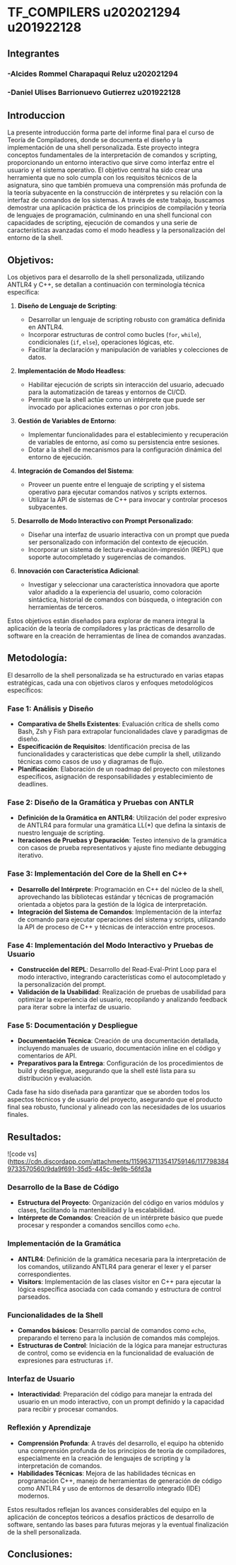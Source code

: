 # TF_COMPILERS u202021294 u201922128

## Integrantes
### -Alcides Rommel Charapaqui Reluz u202021294
### -Daniel Ulises Barrionuevo Gutierrez u201922128
## Introduccion 
La presente introducción forma parte del informe final para el curso de Teoría de Compiladores, donde se documenta el diseño y la implementación de una shell personalizada. Este proyecto integra conceptos fundamentales de la interpretación de comandos y scripting, proporcionando un entorno interactivo que sirve como interfaz entre el usuario y el sistema operativo. El objetivo central ha sido crear una herramienta que no solo cumpla con los requisitos técnicos de la asignatura, sino que también promueva una comprensión más profunda de la teoría subyacente en la construcción de intérpretes y su relación con la interfaz de comandos de los sistemas. A través de este trabajo, buscamos demostrar una aplicación práctica de los principios de compilación y teoría de lenguajes de programación, culminando en una shell funcional con capacidades de scripting, ejecución de comandos y una serie de características avanzadas como el modo headless y la personalización del entorno de la shell.

## Objetivos:

Los objetivos para el desarrollo de la shell personalizada, utilizando ANTLR4 y C++, se detallan a continuación con terminología técnica específica:

1. **Diseño de Lenguaje de Scripting**:
   - Desarrollar un lenguaje de scripting robusto con gramática definida en ANTLR4.
   - Incorporar estructuras de control como bucles (`for`, `while`), condicionales (`if`, `else`), operaciones lógicas, etc.
   - Facilitar la declaración y manipulación de variables y colecciones de datos.

2. **Implementación de Modo Headless**:
   - Habilitar ejecución de scripts sin interacción del usuario, adecuado para la automatización de tareas y entornos de CI/CD.
   - Permitir que la shell actúe como un intérprete que puede ser invocado por aplicaciones externas o por cron jobs.

3. **Gestión de Variables de Entorno**:
   - Implementar funcionalidades para el establecimiento y recuperación de variables de entorno, así como su persistencia entre sesiones.
   - Dotar a la shell de mecanismos para la configuración dinámica del entorno de ejecución.

4. **Integración de Comandos del Sistema**:
   - Proveer un puente entre el lenguaje de scripting y el sistema operativo para ejecutar comandos nativos y scripts externos.
   - Utilizar la API de sistemas de C++ para invocar y controlar procesos subyacentes.

5. **Desarrollo de Modo Interactivo con Prompt Personalizado**:
   - Diseñar una interfaz de usuario interactiva con un prompt que pueda ser personalizado con información del contexto de ejecución.
   - Incorporar un sistema de lectura-evaluación-impresión (REPL) que soporte autocompletado y sugerencias de comandos.

6. **Innovación con Característica Adicional**:
   - Investigar y seleccionar una característica innovadora que aporte valor añadido a la experiencia del usuario, como coloración sintáctica, historial de comandos con búsqueda, o integración con herramientas de terceros.

Estos objetivos están diseñados para explorar de manera integral la aplicación de la teoría de compiladores y las prácticas de desarrollo de software en la creación de herramientas de línea de comandos avanzadas.

## Metodología:

El desarrollo de la shell personalizada se ha estructurado en varias etapas estratégicas, cada una con objetivos claros y enfoques metodológicos específicos:

### Fase 1: Análisis y Diseño
- **Comparativa de Shells Existentes**: Evaluación crítica de shells como Bash, Zsh y Fish para extrapolar funcionalidades clave y paradigmas de diseño.
- **Especificación de Requisitos**: Identificación precisa de las funcionalidades y caracteristicas que debe cumplir la shell, utilizando técnicas como casos de uso y diagramas de flujo.
- **Planificación**: Elaboración de un roadmap del proyecto con milestones específicos, asignación de responsabilidades y establecimiento de deadlines.

### Fase 2: Diseño de la Gramática y Pruebas con ANTLR
- **Definición de la Gramática en ANTLR4**: Utilización del poder expresivo de ANTLR4 para formular una gramática LL(*) que defina la sintaxis de nuestro lenguaje de scripting.
- **Iteraciones de Pruebas y Depuración**: Testeo intensivo de la gramática con casos de prueba representativos y ajuste fino mediante debugging iterativo.

### Fase 3: Implementación del Core de la Shell en C++
- **Desarrollo del Intérprete**: Programación en C++ del núcleo de la shell, aprovechando las bibliotecas estándar y técnicas de programación orientada a objetos para la gestión de la lógica de interpretación.
- **Integración del Sistema de Comandos**: Implementación de la interfaz de comando para ejecutar operaciones del sistema y scripts, utilizando la API de proceso de C++ y técnicas de interacción entre procesos.

### Fase 4: Implementación del Modo Interactivo y Pruebas de Usuario
- **Construcción del REPL**: Desarrollo del Read-Eval-Print Loop para el modo interactivo, integrando características como el autocompletado y la personalización del prompt.
- **Validación de la Usabilidad**: Realización de pruebas de usabilidad para optimizar la experiencia del usuario, recopilando y analizando feedback para iterar sobre la interfaz de usuario.

### Fase 5: Documentación y Despliegue
- **Documentación Técnica**: Creación de una documentación detallada, incluyendo manuales de usuario, documentación inline en el código y comentarios de API.
- **Preparativos para la Entrega**: Configuración de los procedimientos de build y despliegue, asegurando que la shell esté lista para su distribución y evaluación.

Cada fase ha sido diseñada para garantizar que se aborden todos los aspectos técnicos y de usuario del proyecto, asegurando que el producto final sea robusto, funcional y alineado con las necesidades de los usuarios finales.

## Resultados:

![code vs](https://cdn.discordapp.com/attachments/1159637113541759146/1177983849733570560/9da9f691-35d5-445c-9e9b-56fd3a

### Desarrollo de la Base de Código
- **Estructura del Proyecto**: Organización del código en varios módulos y clases, facilitando la mantenibilidad y la escalabilidad.
- **Intérprete de Comandos**: Creación de un intérprete básico que puede procesar y responder a comandos sencillos como `echo`.

### Implementación de la Gramática
- **ANTLR4**: Definición de la gramática necesaria para la interpretación de los comandos, utilizando ANTLR4 para generar el lexer y el parser correspondientes.
- **Visitors**: Implementación de las clases visitor en C++ para ejecutar la lógica específica asociada con cada comando y estructura de control parseados.

### Funcionalidades de la Shell
- **Comandos básicos**: Desarrollo parcial de comandos como `echo`, preparando el terreno para la inclusión de comandos más complejos.
- **Estructuras de Control**: Iniciación de la lógica para manejar estructuras de control, como se evidencia en la funcionalidad de evaluación de expresiones para estructuras `if`.

### Interfaz de Usuario
- **Interactividad**: Preparación del código para manejar la entrada del usuario en un modo interactivo, con un prompt definido y la capacidad para recibir y procesar comandos.

### Reflexión y Aprendizaje
- **Comprensión Profunda**: A través del desarrollo, el equipo ha obtenido una comprensión profunda de los principios de teoría de compiladores, especialmente en la creación de lenguajes de scripting y la interpretación de comandos.
- **Habilidades Técnicas**: Mejora de las habilidades técnicas en programación C++, manejo de herramientas de generación de código como ANTLR4 y uso de entornos de desarrollo integrado (IDE) modernos.

Estos resultados reflejan los avances considerables del equipo en la aplicación de conceptos teóricos a desafíos prácticos de desarrollo de software, sentando las bases para futuras mejoras y la eventual finalización de la shell personalizada.


## Conclusiones:
